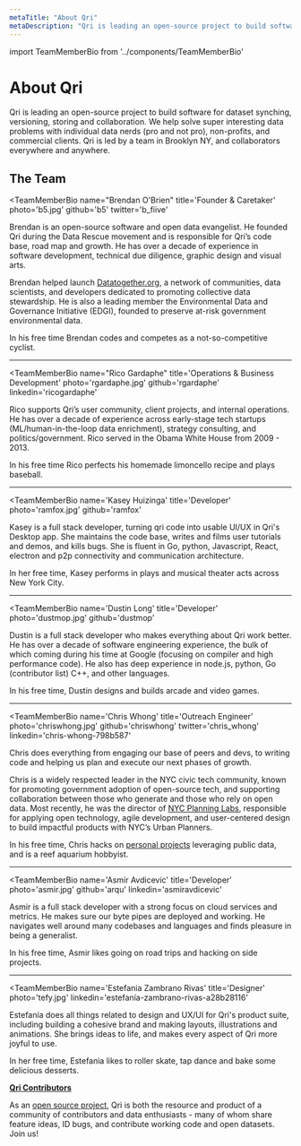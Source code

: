 ```yaml
---
metaTitle: "About Qri"
metaDescription: "Qri is leading an open-source project to build software for dataset synching, versioning, storing and collaboration."
---
```


import TeamMemberBio from '../components/TeamMemberBio'

# About Qri

Qri is leading an open-source project to build software for dataset synching, versioning, storing and collaboration. We help solve super interesting data problems with individual data nerds (pro and not pro), non-profits, and commercial clients. Qri is led by a team in Brooklyn NY, and collaborators everywhere and anywhere.

## The Team

<TeamMemberBio
  name="Brendan O'Brien"
  title='Founder & Caretaker'
  photo='b5.jpg'
  github='b5'
  twitter='b_fiive'
>
  Brendan is an open-source software and open data evangelist. He founded Qri during the Data Rescue movement and is responsible for Qri’s code base, road map and growth. He has over a decade of experience in software development, technical due diligence, graphic design and visual arts.

  Brendan helped launch <a href="https://datatogether.org">Datatogether.org</a>, a network of communities, data scientists, and developers dedicated to promoting collective data stewardship. He is also a leading member the Environmental Data and Governance Initiative (EDGI), founded to preserve at-risk government environmental data.

  In his free time Brendan codes and competes as a not-so-competitive cyclist.
</TeamMemberBio>

-------------------------------

<TeamMemberBio
  name="Rico Gardaphe"
  title='Operations & Business Development'
  photo='rgardaphe.jpg'
  github='rgardaphe'
  linkedin='ricogardaphe'
>
  Rico supports Qri’s user community, client projects, and internal operations. He has over a decade of experience across early-stage tech startups (ML/human-in-the-loop data enrichment), strategy consulting, and politics/government. Rico served in the Obama White House from 2009 - 2013.

  In his free time Rico perfects his homemade limoncello recipe and plays baseball.
</TeamMemberBio>

-------------------------------

<TeamMemberBio
  name='Kasey Huizinga'
  title='Developer'
  photo='ramfox.jpg'
  github='ramfox'
>
  Kasey is a full stack developer, turning qri code into usable UI/UX in Qri's Desktop app. She maintains the code base, writes and films user tutorials and demos, and kills bugs. She is fluent in Go, python, Javascript, React, electron and p2p connectivity and communication architecture.

  In her free time, Kasey performs in plays and musical theater acts across New York City.
</TeamMemberBio>


-------------------------------

<TeamMemberBio
  name='Dustin Long'
  title='Developer'
  photo='dustmop.jpg'
  github='dustmop'
>
  Dustin is a full stack developer who makes everything about Qri work better.  He has over a decade of software engineering experience, the bulk of which coming during his time at Google (focusing on compiler and high performance code). He also has deep experience in node.js, python, Go (contributor list) C++, and other languages.

  In his free time, Dustin designs and builds arcade and video games.
</TeamMemberBio>

-------------------------------

<TeamMemberBio
  name='Chris Whong'
  title='Outreach Engineer'
  photo='chriswhong.jpg'
  github='chriswhong'
  twitter='chris_whong'
  linkedin='chris-whong-798b587'
>
  Chris does everything from engaging our base of peers and devs, to writing code and helping us plan and execute our next phases of growth.

  Chris is a widely respected leader in the NYC civic tech community, known for promoting government adoption of open-source tech, and supporting collaboration between those who generate and those who rely on open data. Most recently, he was the director of [NYC Planning Labs](https://planninglabs.nyc), responsible for applying open technology, agile development, and user-centered design to build impactful products with NYC’s Urban Planners.

  In his free time, Chris hacks on [personal projects](https://chriswhong.com/) leveraging public data, and is a reef aquarium hobbyist.
</TeamMemberBio>

-------------------------------

<TeamMemberBio
  name='Asmir Avdicevic'
  title='Developer'
  photo='asmir.jpg'
  github='arqu'
  linkedin='asmiravdicevic'
>
  Asmir is a full stack developer with a strong focus on cloud services and metrics. He makes sure our byte pipes are deployed and working. He navigates well around many codebases and languages and finds pleasure in being a generalist.

  In his free time, Asmir likes going on road trips and hacking on side projects.
</TeamMemberBio>

-------------------------------

<TeamMemberBio
  name='Estefania Zambrano Rivas'
  title='Designer'
  photo='tefy.jpg'
  linkedin='estefanía-zambrano-rivas-a28b28116'
>
  Estefanía does all things related to design and UX/UI for Qri's product suite, including building a cohesive brand and making layouts, illustrations and animations. She brings ideas to life, and makes every aspect of Qri more joyful to use.

  In her free time, Estefania likes to roller skate, tap dance and bake some delicious desserts.
</TeamMemberBio>



**<a href="https://github.com/qri-io/qri/graphs/contributors">Qri Contributors</a>**


As an [open source project](https://github.com/qri-io), Qri is both the resource and product of a community of contributors and data enthusiasts - many of whom share feature ideas, ID bugs, and contribute working code and open datasets.  Join us!
